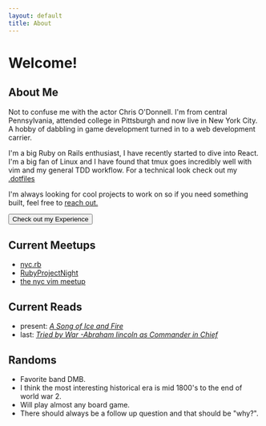 ```yaml
---
layout: default
title: About
---
```


# Welcome!

## About Me

<div class="message">
  <p>
    Not to confuse me with the actor Chris O'Donnell. I'm from central Pennsylvania, attended college in Pittsburgh and now live in New York City. A hobby of dabbling in game development turned in to a web development carrier.
  </p>

  <p>
    I'm a big Ruby on Rails enthusiast, I have recently started to dive into
    React. I'm a big fan of Linux and I have found that tmux goes incredibly
    well with vim and my general TDD workflow. For a technical look check out my
  <a target="_blank" href="https://github.com/ChrisCPO/dotfiles">.dotfiles </a>
  </p>

  <p>
    I'm always looking for cool projects to work on so if you need something
    built, feel free to
  <a target="_blank" href="mailto:chris@gmail.com">reach out.</a>

  <form action="/work">
      <input type="submit" class="button" value="Check out my Experience"/>
  </form>
</div>



## Current Meetups
- [nyc.rb](https://www.meetup.com/NYC-rb/)
- [RubyProjectNight](https://www.meetup.com/Ruby-Project-Night-NYC/)
- [the nyc vim meetup](https://www.meetup.com/The-New-York-Vim-Meetup/)

## Current Reads
- present: [*A Song of Ice and Fire*][1]
- last: [*Tried by War -Abraham lincoln as Commander in Chief*][2]

## Randoms
- Favorite band DMB.
- I think the most interesting historical era is mid 1800's to the end of world war 2.
- Will play almost any board game.
- There should always be a follow up question and that should be "why?".

[1]: https://www.amazon.com/Thrones-Clash-Kings-Swords-Dragons/dp/0345535529/ref=sr_1_1?ie=UTF8&qid=1506454627&sr=8-1&keywords=a+song+of+ice+and+fire
[2]: http://www.nytimes.com/2008/10/19/books/review/Smith-t.html?mcubz=0
